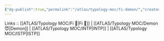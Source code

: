```yaml
---
{"dg-publish":true,"permalink":"/atlas/typology-moc/fi-demon/","created":"","updated":""}
---
```


Links :: [[ATLAS/Typology MOC/Fi 🔱\|Fi 🔱]] | [[ATLAS/Typology MOC/Demon 😈\|Demon]] | [[ATLAS/Typology MOC/INTP\|INTP]] | [[ATLAS/Typology MOC/ISTP\|ISTP]]
